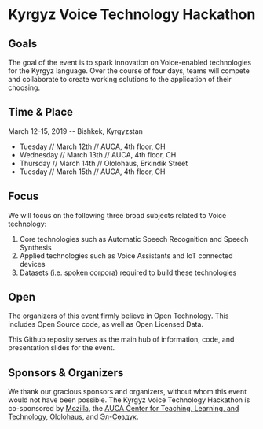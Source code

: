 # Kyrgyz Voice Technology Hackathon


## Goals

The goal of the event is to spark innovation on Voice-enabled technologies for the Kyrgyz language. Over the course of four days, teams will compete and collaborate to create working solutions to the application of their choosing.

## Time & Place

March 12-15, 2019 -- Bishkek, Kyrgyzstan

- Tuesday // March 12th // AUCA, 4th floor, CH
- Wednesday // March 13th // AUCA, 4th floor, CH
- Thursday //  March 14th // Ololohaus, Erkindik Street
- Tuesday // March 15th // AUCA, 4th floor, CH

## Focus

We will focus on the following three broad subjects related to Voice technology:

1. Core technologies such as Automatic Speech Recognition and Speech Synthesis
2. Applied technologies such as Voice Assistants and IoT connected devices
3. Datasets (i.e. spoken corpora) required to build these technologies

## Open

The organizers of this event firmly believe in Open Technology. This includes Open Source code, as well as Open Licensed Data.

This Github reposity serves as the main hub of information, code, and presentation slides for the event.


## Sponsors & Organizers

We thank our gracious sponsors and organizers, without whom this event would not have been possible. The Kyrgyz Voice Technology Hackathon is co-sponsored by [Mozilla](https://www.mozilla.org), the [AUCA Center for Teaching, Learning, and Technology](https://auca.kg/en/ctlt/), [Ololohaus](https://ololohaus.com/), and [Эл-Сөздүк](https://el-sozduk.kg/).
